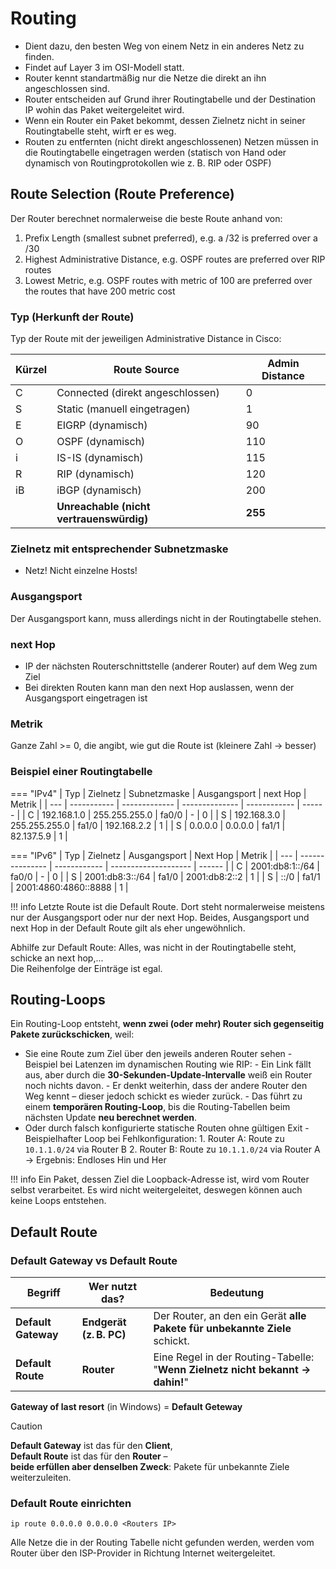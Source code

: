 # Routing

- Dient dazu, den besten Weg von einem Netz in ein anderes Netz zu finden.
- Findet auf Layer 3 im OSI-Modell statt.
- Router kennt standartmäßig nur die Netze die direkt an ihn angeschlossen sind.
- Router entscheiden auf Grund ihrer Routingtabelle und der Destination IP wohin das Paket weitergeleitet wird.
- Wenn ein Router ein Paket bekommt, dessen Zielnetz nicht in seiner Routingtabelle steht, wirft er es weg.
- Routen zu entfernten (nicht direkt angeschlossenen) Netzen müssen in die Routingtabelle eingetragen werden (statisch von Hand oder dynamisch von Routingprotokollen wie z. B. RIP oder OSPF)

## Route Selection (Route Preference)

Der Router berechnet normalerweise die beste Route anhand von:

1. Prefix Length (smallest subnet preferred), e.g. a /32 is preferred over a /30
2. Highest Administrative Distance, e.g. OSPF routes are preferred over RIP routes
3. Lowest Metric, e.g. OSPF routes with metric of 100 are preferred over the routes that have 200 metric cost

### Typ (Herkunft der Route)

Typ der Route mit der jeweiligen Administrative Distance in Cisco:

| Kürzel | **Route Source**                         | **Admin Distance** |
| ------ | ---------------------------------------- | ------------------ |
| C      | Connected (direkt angeschlossen)         | 0                  |
| S      | Static (manuell eingetragen)             | 1                  |
| E      | EIGRP (dynamisch)                        | 90                 |
| O      | OSPF (dynamisch)                         | 110                |
| i      | IS-IS (dynamisch)                        | 115                |
| R      | RIP (dynamisch)                          | 120                |
| iB     | iBGP (dynamisch)                         | 200                |
|        | **Unreachable (nicht vertrauenswürdig)** | **255**            |

### Zielnetz mit entsprechender Subnetzmaske

- Netz! Nicht einzelne Hosts!

### Ausgangsport

Der Ausgangsport kann, muss allerdings nicht in der Routingtabelle stehen.

### next Hop

- IP der nächsten Routerschnittstelle (anderer Router) auf dem Weg zum Ziel
- Bei direkten Routen kann man den next Hop auslassen, wenn der Ausgangsport eingetragen ist

### Metrik

Ganze Zahl >= 0, die angibt, wie gut die Route ist (kleinere Zahl -> besser)

### Beispiel einer Routingtabelle

=== "IPv4"
    | Typ | Zielnetz    | Subnetzmaske  | Ausgangsport   | next Hop     | Metrik |
    | --- | ----------- | ------------- | -------------- | ------------ | ------ |
    | C   | 192.168.1.0 | 255.255.255.0 | fa0/0          | -            | 0      |
    | S   | 192.168.3.0 | 255.255.255.0 | fa1/0          | 192.168.2.2  | 1      |
    | S   | 0.0.0.0     | 0.0.0.0       | fa1/1          | 82.137.5.9   | 1      |

=== "IPv6"
    | Typ | Zielnetz        | Ausgangsport | Next Hop             | Metrik |
    | --- | --------------- | ------------ | -------------------- | ------ |
    | C   | 2001:db8:1::/64 | fa0/0        | -                    | 0      |
    | S   | 2001:db8:3::/64 | fa1/0        | 2001:db8:2::2        | 1      |
    | S   | ::/0            | fa1/1        | 2001:4860:4860::8888 | 1      |

!!! info
    Letzte Route ist die Default Route. Dort steht normalerweise meistens nur der Ausgangsport oder nur der next Hop. Beides, Ausgangsport und next Hop in der Default Route gilt als eher ungewöhnlich.

Abhilfe zur Default Route: Alles, was nicht in der Routingtabelle steht, schicke an next hop,...  
Die Reihenfolge der Einträge ist egal.

## Routing-Loops

Ein Routing-Loop entsteht, **wenn zwei (oder mehr) Router sich gegenseitig Pakete zurückschicken**, weil:

- Sie eine Route zum Ziel über den jeweils anderen Router sehen
		- Beispiel bei Latenzen im dynamischen Routing wie RIP:
				- Ein Link fällt aus, aber durch die **30-Sekunden-Update-Intervalle** weiß ein Router noch nichts davon.
				- Er denkt weiterhin, dass der andere Router den Weg kennt – dieser jedoch schickt es wieder zurück.
				- Das führt zu einem **temporären Routing-Loop**, bis die Routing-Tabellen beim nächsten Update **neu berechnet werden**.
- Oder durch falsch konfigurierte statische Routen ohne gültigen Exit
		- Beispielhafter Loop bei Fehlkonfiguration:
				1. Router A: Route zu `10.1.1.0/24` via Router B
				2. Router B: Route zu `10.1.1.0/24` via Router A → Ergebnis: Endloses Hin und Her

!!! info
	Ein Paket, dessen Ziel die Loopback-Adresse ist, wird vom Router selbst verarbeitet. Es wird nicht weitergeleitet, deswegen können auch keine Loops entstehen.

## Default Route

### Default Gateway vs Default Route

|Begriff|Wer nutzt das?|Bedeutung|
|---|---|---|
|**Default Gateway**|**Endgerät (z. B. PC)**|Der Router, an den ein Gerät **alle Pakete für unbekannte Ziele** schickt.|
|**Default Route**|**Router**|Eine Regel in der Routing-Tabelle: "**Wenn Zielnetz nicht bekannt → dahin!**"|

**Gateway of last resort** (in Windows) = **Default Geteway**

> [!CAUTION]
> **Default Gateway** ist das für den **Client**,  
**Default Route** ist das für den **Router** –  
**beide erfüllen aber denselben Zweck**: Pakete für unbekannte Ziele weiterzuleiten.

### Default Route einrichten

```cli
ip route 0.0.0.0 0.0.0.0 <Routers IP>
```

Alle Netze die in der Routing Tabelle nicht gefunden werden, werden vom Router über den ISP-Provider in Richtung Internet weitergeleitet.
